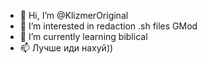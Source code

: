 - 👋 Hi, I’m @KlizmerOriginal
- 👀 I’m interested in redaction .sh files GMod
- 🌱 I’m currently learning biblical
- 📫 Лучше иди нахуй))

<!---
KlizmerOriginal/KlizmerOriginal is a ✨ special ✨ repository because its `README.md` (this file) appears on your GitHub profile.
You can click the Preview link to take a look at your changes.
--->
